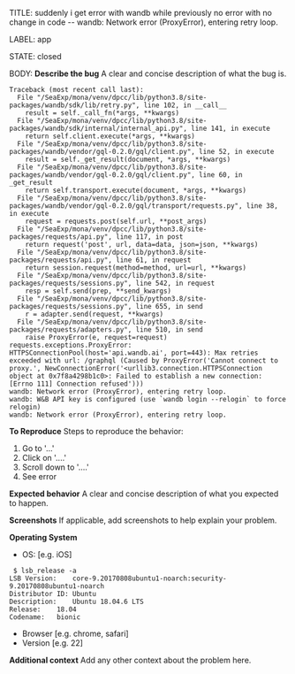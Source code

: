 TITLE:
suddenly i get error with wandb while previously no error with no change in code -- wandb: Network error (ProxyError), entering retry loop.

LABEL:
app

STATE:
closed

BODY:
**Describe the bug**
A clear and concise description of what the bug is.

```
Traceback (most recent call last):
  File "/SeaExp/mona/venv/dpcc/lib/python3.8/site-packages/wandb/sdk/lib/retry.py", line 102, in __call__
    result = self._call_fn(*args, **kwargs)
  File "/SeaExp/mona/venv/dpcc/lib/python3.8/site-packages/wandb/sdk/internal/internal_api.py", line 141, in execute
    return self.client.execute(*args, **kwargs)
  File "/SeaExp/mona/venv/dpcc/lib/python3.8/site-packages/wandb/vendor/gql-0.2.0/gql/client.py", line 52, in execute
    result = self._get_result(document, *args, **kwargs)
  File "/SeaExp/mona/venv/dpcc/lib/python3.8/site-packages/wandb/vendor/gql-0.2.0/gql/client.py", line 60, in _get_result
    return self.transport.execute(document, *args, **kwargs)
  File "/SeaExp/mona/venv/dpcc/lib/python3.8/site-packages/wandb/vendor/gql-0.2.0/gql/transport/requests.py", line 38, in execute
    request = requests.post(self.url, **post_args)
  File "/SeaExp/mona/venv/dpcc/lib/python3.8/site-packages/requests/api.py", line 117, in post
    return request('post', url, data=data, json=json, **kwargs)
  File "/SeaExp/mona/venv/dpcc/lib/python3.8/site-packages/requests/api.py", line 61, in request
    return session.request(method=method, url=url, **kwargs)
  File "/SeaExp/mona/venv/dpcc/lib/python3.8/site-packages/requests/sessions.py", line 542, in request
    resp = self.send(prep, **send_kwargs)
  File "/SeaExp/mona/venv/dpcc/lib/python3.8/site-packages/requests/sessions.py", line 655, in send
    r = adapter.send(request, **kwargs)
  File "/SeaExp/mona/venv/dpcc/lib/python3.8/site-packages/requests/adapters.py", line 510, in send
    raise ProxyError(e, request=request)
requests.exceptions.ProxyError: HTTPSConnectionPool(host='api.wandb.ai', port=443): Max retries exceeded with url: /graphql (Caused by ProxyError('Cannot connect to proxy.', NewConnectionError('<urllib3.connection.HTTPSConnection object at 0x7f8a4298b1c0>: Failed to establish a new connection: [Errno 111] Connection refused')))
wandb: Network error (ProxyError), entering retry loop.
wandb: W&B API key is configured (use `wandb login --relogin` to force relogin)
wandb: Network error (ProxyError), entering retry loop.

```
**To Reproduce**
Steps to reproduce the behavior:
1. Go to '...'
2. Click on '....'
3. Scroll down to '....'
4. See error

**Expected behavior**
A clear and concise description of what you expected to happen.

**Screenshots**
If applicable, add screenshots to help explain your problem.

**Operating System**
 - OS: [e.g. iOS]
```
 $ lsb_release -a
LSB Version:	core-9.20170808ubuntu1-noarch:security-9.20170808ubuntu1-noarch
Distributor ID:	Ubuntu
Description:	Ubuntu 18.04.6 LTS
Release:	18.04
Codename:	bionic
```

 - Browser [e.g. chrome, safari]
 - Version [e.g. 22]

**Additional context**
Add any other context about the problem here.


